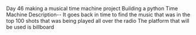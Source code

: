 Day 46 making a musical time machine project
Building a python Time Machine
Description--
It goes back in time to find the music that was in the top 100 shots that was being played all over the radio 
The platform that will be used is billboard
